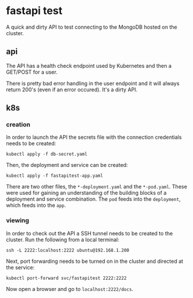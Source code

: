 # fastapi test

A quick and dirty API to test connecting to the MongoDB hosted on the cluster.

## api

The API has a health check endpoint used by Kubernetes and then a GET/POST for a user. 

There is pretty bad error handling in the user endpoint and it will always return 200's (even if an error occured). It's a dirty API. 

## k8s 

### creation

In order to launch the API the secrets file with the connection credentials needs to be created:

`kubectl apply -f db-secret.yaml`

Then, the deployment and service can be created:

`kubectl apply -f fastapitest-app.yaml`

There are two other files, the `*-deployment.yaml` and the `*-pod.yaml`. These were used for gaining an understanding of the building blocks of a deployment and service combination. The `pod` feeds into the `deployment`, which feeds into the `app`.

### viewing

In order to check out the API a SSH tunnel needs to be created to the cluster. Run the following from a local terminal: 

`ssh -L 2222:localhost:2222 ubuntu@192.168.1.200`

Next, port forwarding needs to be turned on in the cluster and directed at the service:

`kubectl port-forward svc/fastapitest 2222:2222`

Now open a browser and go to `localhost:2222/docs`.
